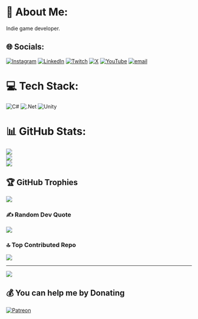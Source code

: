 # 💫 About Me:
Indie game developer.


## 🌐 Socials:
[![Instagram](https://img.shields.io/badge/Instagram-%23E4405F.svg?logo=Instagram&logoColor=white)](https://instagram.com/https://www.instagram.com/akiro_developer/) [![LinkedIn](https://img.shields.io/badge/LinkedIn-%230077B5.svg?logo=linkedin&logoColor=white)](https://linkedin.com/in/https://www.linkedin.com/in/anton-fertyuk-3508a8277/) [![Twitch](https://img.shields.io/badge/Twitch-%239146FF.svg?logo=Twitch&logoColor=white)](https://twitch.tv/https://www.twitch.tv/akiro_dev) [![X](https://img.shields.io/badge/X-black.svg?logo=X&logoColor=white)](https://x.com/https://x.com/AkirO_dev) [![YouTube](https://img.shields.io/badge/YouTube-%23FF0000.svg?logo=YouTube&logoColor=white)](https://youtube.com/@https://www.youtube.com/@AkirO_Developer) [![email](https://img.shields.io/badge/Email-D14836?logo=gmail&logoColor=white)](mailto:akiroakiro14@gmail.com) 

# 💻 Tech Stack:
![C#](https://img.shields.io/badge/c%23-%23239120.svg?style=for-the-badge&logo=csharp&logoColor=white) ![.Net](https://img.shields.io/badge/.NET-5C2D91?style=for-the-badge&logo=.net&logoColor=white) ![Unity](https://img.shields.io/badge/unity-%23000000.svg?style=for-the-badge&logo=unity&logoColor=white)
# 📊 GitHub Stats:
![](https://github-readme-stats.vercel.app/api?username=AkirOSanUnderChan&theme=dark&hide_border=false&include_all_commits=true&count_private=true)<br/>
![](https://nirzak-streak-stats.vercel.app/?user=AkirOSanUnderChan&theme=dark&hide_border=false)<br/>
![](https://github-readme-stats.vercel.app/api/top-langs/?username=AkirOSanUnderChan&theme=dark&hide_border=false&include_all_commits=true&count_private=true&layout=compact)

## 🏆 GitHub Trophies
![](https://github-profile-trophy.vercel.app/?username=AkirOSanUnderChan&theme=nord&no-frame=false&no-bg=false&margin-w=4)

### ✍️ Random Dev Quote
![](https://quotes-github-readme.vercel.app/api?type=horizontal&theme=light)

### 🔝 Top Contributed Repo
![](https://github-contributor-stats.vercel.app/api?username=AkirOSanUnderChan&limit=5&theme=dark&combine_all_yearly_contributions=true)

---
[![](https://visitcount.itsvg.in/api?id=AkirOSanUnderChan&icon=0&color=0)](https://visitcount.itsvg.in)

  ## 💰 You can help me by Donating
  [![Patreon](https://img.shields.io/badge/Patreon-F96854?style=for-the-badge&logo=patreon&logoColor=white)](https://patreon.com/https://www.patreon.com/c/AkirO_Dev) 

  
<!-- Proudly created with GPRM ( https://gprm.itsvg.in ) -->
